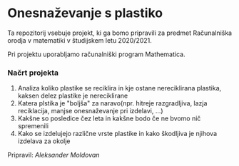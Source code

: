 # Onesnaževanje s plastiko

Ta repozitorij vsebuje projekt, ki ga bomo pripravili za predmet Računalniška orodja v matematiki v študijskem letu 2020/2021.

Pri projektu uporabljamo računalniški program Mathematica.

### Načrt projekta
1. Analiza koliko plastike se reciklira in kje ostane nereciklirana plastika, kaksen delez plastike je nereciklirane
2. Katera plstika je "boljša" za naravo(npr. hitreje razgradljiva, lazja reciklacija, manjse onesnaževanje pri izdelavi, ...)
3. Kakšne so posledice čez leta in kakšne bodo če ne bvomo nič spremenili
4. Kako se izdelujejo različne vrste plastike in kako škodljiva je njihova izdelava za okolje 


Pripravil: *Aleksander Moldovan*
